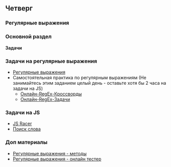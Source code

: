 ## Четверг
### Регулярные выражения

### Основной раздел

**Задачи**

### Задачи на регулярные выражения

- [Регулярные выражения](../../../../core-regular-expressions)
- Самостоятельная практика по регулярным выражениям (Не занимайтесь этим заданием целый день - оставьте хотя бы 2 часа на задачи на JS)
    - [Онлайн-RegEx-Кроссворды](https://regexcrossword.com/)
    - [Онлайн-RegEx-Задачи](https://www.hackerrank.com/domains/regex)


### Задачи на JS

- [JS Racer](../../../../core-algorithm-racer-1)
- [Поиск слова](../../../../core-algorithm-word-search)

### Доп материалы 
- [Регулярные выражения - методы](https://learn.javascript.ru/regular-expressions-javascript)
- [Регулярные выражения - онлайн тестер](https://regex101.com)
